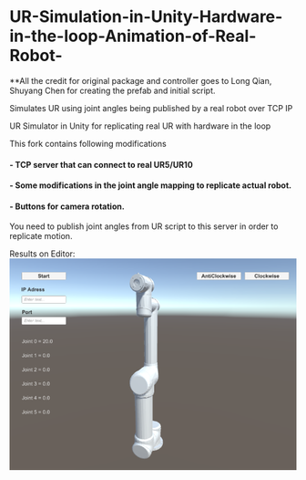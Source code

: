 # UR-Simulation-in-Unity-Hardware-in-the-loop-Animation-of-Real-Robot-

**All the credit for original package and controller goes to Long Qian, Shuyang Chen for creating the prefab and initial script.

Simulates UR using joint angles being published by a real robot over TCP IP 

UR Simulator in Unity for replicating real UR with hardware in the loop

 
This fork contains following modifications

#### - TCP server that can connect to real UR5/UR10
#### - Some modifications in the joint angle mapping to replicate actual robot. 
#### - Buttons for camera rotation.

You need to publish joint angles from UR script to this server in order to replicate motion.

Results on Editor:
![capture](UR.PNG "Capture in Unity3D Editor")
